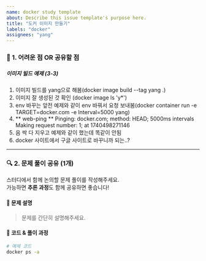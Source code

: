 ```yaml
---
name: docker study template
about: Describe this issue template's purpose here.
title: "도커 이미지 만들기"
labels: "docker"
assignees: "yang"
---
```


### 🚀 1. 어려운 점 OR 공유할 점

##### 이미지 빌드 예제 (3-3)

1. 이미지 빌드를 yang으로 해봄(docker image build --tag yang .)
2. 이미지 잘 생성된 것 확인 (docker image ls 'y\*')
3. env 바꾸는 앞전 예제와 같이 env 바꿔서 요청 보내봄(docker container run -e TARGET=docker.com -e Interval=5000 yang)
4. ** web-ping ** Pinging: docker.com; method: HEAD; 5000ms intervals
   Making request number: 1; at 1740498271146
5. 음 싹 다 지우고 예제와 같이 했는데 똑같이 안됨
6. docker 사이트에서 구글 사이트로 바꾸니까 되는..?

---

### 🔍 2. 문제 풀이 공유 (1개)

스터디에서 함께 논의할 문제 풀이를 작성해주세요.  
가능하면 **추론 과정**도 함께 공유하면 좋습니다!

#### **📌 문제 설명**

> 문제를 간단히 설명해주세요.

#### **📌 코드 & 풀이 과정**

```bash
# 예제 코드
docker ps -a
```
